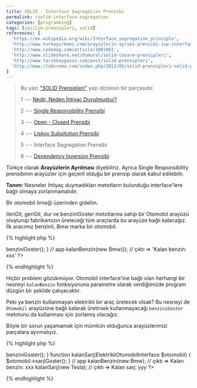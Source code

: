 ```yaml
---
title: SOLID - Interface Segregation Prensibi
permalink: /solid-interface-segregation
categories: [programming]
tags: [yazilim-prensipleri, solid]
references: [
  'https://en.wikipedia.org/wiki/Interface_segregation_principle',
  'http://www.turkayurkmez.com/arayuzlerin-ayrimi-prensibi-isp-interface-segregation-principle/',
  'http://www.codemag.com/article/1001061',
  'http://www.slideshare.net/dumural/solid-tasarm-prensipleri',
  'http://www.tarikkaygusuz.com/post/solid-prensipleri',
  'http://www.clubcrema.com/index.php/2013/05/solid-prensipleri-solid-principles/',
]
---
```


> Bu yazı ["SOLID Prensipleri"](/seriler/solid-prensipleri) yazı dizisinin bir parçasıdır.
>
> 1 --- [Nedir, Neden İhtiyaç Duyulmuştur?](/solid-nedir-neden-ihtiyac-duyulmustur)
>
> 2 --- [Single Responsibility Prensibi](/solid-single-responsibility)
>
> 3 --- [Open - Closed Prensibi](/solid-open-closed)
>
> 4 --- [Liskov Subsitution Prensibi](/solid-liskov-subsitution)
>
> 5 --- Interface Segregation Prensibi
>
> 6 --- [Dependency Inversion Prensibi](/solid-dependency-inversion)

Türkçe olarak **Arayüzlerin Ayrılması** diyebiliriz. Ayrıca Single Responsibility prensibinin arayüzler için geçerli olduğu bir prensip olarak kabul edilebilir.

**Tanım:** Nesneler ihtiyaç duymadıkları metotların bulunduğu interface'lere bağlı olmaya zorlanmamalıdır.

Bir otomobil örneği üzerinden gidelim.

ileriGit, geriGit, dur ve benziniGoster metotlarına sahip bir Otomobil arayüzü oluşturup fabrikamızın üreteceği tüm araçlarda bu arayüze bağlı kalacağız. İlk aracımız benzinli, Bmw marka bir otomobil.

{% highlight php %}
<?php  
  interface Otomobil 
  {
    public function ileriGit();

    public function geriGit();

    public function dur();

    public function benziniGoster();
  }

  class Bmw implements Otomobil
  {
    public function ileriGit()
    {
      // 
    }

    public function geriGit()
    {
      //
    }

    public function dur()
    {
      //
    }

    public function benziniGoster()
    {
      return 'Kalan benzin: xxx';
    }
  }

  function kalanBenzin(Otomobil $otomobil)
  {
    echo $otomobil->benziniGoster();
  }

  // app
  kalanBenzin(new Bmw()); // çıktı => 'Kalan benzin: xxx'
?>
{% endhighlight %}

Hiçbir problem gözükmüyor. Otomobil interface'ine bağlı olan herhangi bir nesneyi `kalanBenzin` fonksiyonuna parametre olarak verdiğimizde program düzgün bir şekilde çalışacaktır. 

Peki ya benzin kullanmayan elektrikli bir araç üretecek olsak? Bu nesneyi de `Otomobil` arayüzüne bağlı kalarak üretirsek kullanmayacağı `benziniGoster` metotunu da kullanması için zorlamış olacağız.

Böyle bir sorun yaşamamak için mümkün olduğunca arayüzlerimizi parçalara ayırmalıyız. 

{% highlight php %}
<?php 
  interface OtomobilInterface
  {
    public function ileriGit();

    public function geriGit();

    public function dur();
  }

  interface BenzinliOtomobilInterface
  {
    public function benziniGoster();
  }

  interface ElektrikliOtomobilInterface
  {
    public function sarjiGoster();
  }

  class Bmw implements OtomobilInterface, BenzinliOtomobilInterface
  {
    public function ileriGit()
    {
      //
    }

    public function geriGit()
    {
      //
    }

    public function dur()
    {
      //
    }

    public function benziniGoster()
    {
      return 'Kalan benzin: xxx';
    }
  }

  class Tesla implements OtomobilInterface, ElektrikliOtomobilInterface
  {
    public function ileriGit()
    {
      //
    }

    public function geriGit()
    {
      //
    }

    public function dur()
    {
      //
    }

    public function sarjiGoster()
    {
      return 'Kalan sarj: yyy';
    }
  }

  function kalanBenzin(BenzinliOtomobilInterface $otomobil)
  {
    $otomobil->benziniGoster();
  }

  function kalanSarj(ElektrikliOtomobilInterface $otomobil)
  {
    $otomobil->sarjiGoster();
  }

  // app
  kalanBenzin(new Bmw); // çıktı => Kalan benzin: xxx
  kalanSarj(new Tesla); // çıktı => Kalan sarj: yyy
?>
{% endhighlight %}